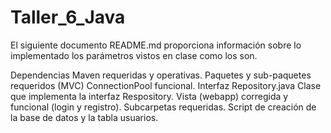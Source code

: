 # Taller_6_Java

El siguiente documento README.md proporciona información sobre lo implementado los parámetros vistos en clase como los son.

Dependencias Maven requeridas y operativas.
Paquetes y sub-paquetes requeridos (MVC)
ConnectionPool funcional.
Interfaz Repository.java
Clase que implementa la interfaz Respository.
Vista (webapp) corregida y funcional (login y registro). Subcarpetas requeridas.
Script de creación de la base de datos y la tabla usuarios.
